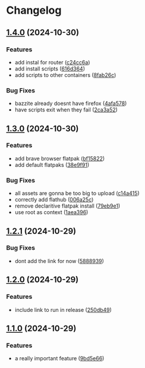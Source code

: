 # Changelog

## [1.4.0](https://github.com/kevindurb/bootc/compare/v1.3.0...v1.4.0) (2024-10-30)


### Features

* add instal for router ([c24cc6a](https://github.com/kevindurb/bootc/commit/c24cc6aa579c916b366d0740d022f6e21959fac7))
* add install scripts ([616d364](https://github.com/kevindurb/bootc/commit/616d36477a1d579d37561a4ce953d96b1b71ebd9))
* add scripts to other containers ([8fab26c](https://github.com/kevindurb/bootc/commit/8fab26c56aaff14b1765d7138c590ecb70d17025))


### Bug Fixes

* bazzite already doesnt have firefox ([4afa578](https://github.com/kevindurb/bootc/commit/4afa5789888c27bad31ca259feef62cd410948fe))
* have scripts exit when they fail ([2ca3a52](https://github.com/kevindurb/bootc/commit/2ca3a52645868c18bd1f5ac30012ad90b647666f))

## [1.3.0](https://github.com/kevindurb/bootc/compare/v1.2.1...v1.3.0) (2024-10-30)


### Features

* add brave browser flatpak ([bf15822](https://github.com/kevindurb/bootc/commit/bf15822665f437031ec5a4dc12807c0028c1df85))
* add default flatpaks ([38e9f91](https://github.com/kevindurb/bootc/commit/38e9f91ce88a36c082cf3068f564cc86d1b261f3))


### Bug Fixes

* all assets are gonna be too big to upload ([c14a415](https://github.com/kevindurb/bootc/commit/c14a415acaa7e97910d57e141b39a9314a479185))
* correctly add flathub ([006a25c](https://github.com/kevindurb/bootc/commit/006a25c3a835ea05e5252203a9d8869764d609ed))
* remove declaritive flatpak install ([79eb9e1](https://github.com/kevindurb/bootc/commit/79eb9e19b42317c1b0134d37fd7bfe034541a4b0))
* use root as context ([1aea396](https://github.com/kevindurb/bootc/commit/1aea39617dff588b44b866fc48f61d098d92de4a))

## [1.2.1](https://github.com/kevindurb/bootc/compare/v1.2.0...v1.2.1) (2024-10-29)


### Bug Fixes

* dont add the link for now ([5888939](https://github.com/kevindurb/bootc/commit/5888939e64ff981c144df5ea09ae8e75705b678e))

## [1.2.0](https://github.com/kevindurb/bootc/compare/v1.1.0...v1.2.0) (2024-10-29)


### Features

* include link to run in release ([250db49](https://github.com/kevindurb/bootc/commit/250db492876cf4ffc9d84280b86b515369fc85f2))

## [1.1.0](https://github.com/kevindurb/bootc/compare/v1.0.7...v1.1.0) (2024-10-29)


### Features

* a really important feature ([9bd5e66](https://github.com/kevindurb/bootc/commit/9bd5e66ade9544353399d1bc5bf2c9b91fd6fb91))
